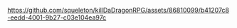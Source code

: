

https://github.com/squeleton/killDaDragonRPG/assets/86810099/b41207c8-eedd-4001-9b27-c03e104ea97c

